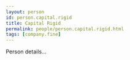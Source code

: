 ```yaml
---
layout: person
id: person.capital.rigid
title: Capital Rigid
permalink: people/person.capital.rigid.html
tags: [company.fine]
---
```


Person details...